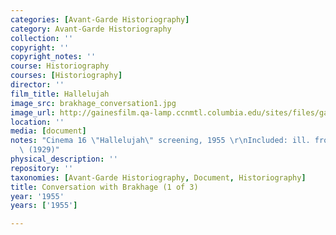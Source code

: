 ```yaml
---
categories: [Avant-Garde Historiography]
category: Avant-Garde Historiography
collection: ''
copyright: ''
copyright_notes: ''
course: Historiography
courses: [Historiography]
director: ''
film_title: Hallelujah
image_src: brakhage_conversation1.jpg
image_url: http://gainesfilm.qa-lamp.ccnmtl.columbia.edu/sites/files/gainesfilm/images/brakhage_conversation1.jpg
location: ''
media: [document]
notes: "Cinema 16 \"Hallelujah\" screening, 1955 \r\nIncluded: ill. from \"Hallelujah\"\
  \ (1929)"
physical_description: ''
repository: ''
taxonomies: [Avant-Garde Historiography, Document, Historiography]
title: Conversation with Brakhage (1 of 3)
year: '1955'
years: ['1955']

---
```

